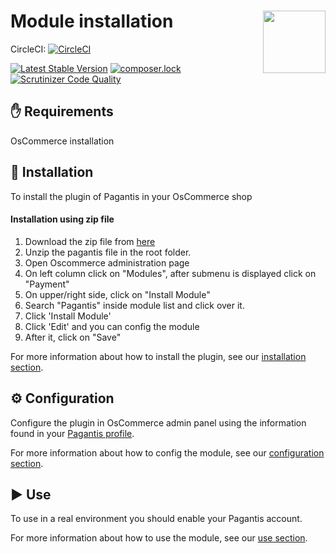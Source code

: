 # Module installation <img src="https://pagantis.com/img/icons/logo.svg" width="100" align="right">

CircleCI: [![CircleCI](https://circleci.com/gh/pagantis/oscommerce/tree/master.svg?style=svg)](https://circleci.com/gh/pagantis/oscommerce/tree/master)

[![Latest Stable Version](https://poser.pugx.org/pagantis/oscommerce/v/stable)](https://packagist.org/packages/pagantis/oscommerce)
[![composer.lock](https://poser.pugx.org/pagantis/oscommerce/composerlock)](https://packagist.org/packages/pagantis/oscommerce)
[![Scrutinizer Code Quality](https://scrutinizer-ci.com/g/pagantis/oscommerce/badges/quality-score.png?b=master)](https://scrutinizer-ci.com/g/pagantis/oscommerce/?branch=master)

## :hand: Requirements
OsCommerce installation

## :floppy_disk: Installation
To install the plugin of Pagantis in your OsCommerce shop

#### Installation using zip file
1. Download the zip file from [here](https://github.com/pagantis/oscommerce/releases/latest)
2. Unzip the pagantis file in the root folder.
3. Open Oscommerce administration page
4. On left column click on "Modules", after submenu is displayed click on "Payment" 
5. On upper/right side, click on "Install Module" 
6. Search "Pagantis" inside module list and click over it.
7. Click 'Install Module'
8. Click 'Edit' and you can config the module
9. After it, click on "Save"

For more information about how to install the plugin, see our [installation section](/Documentation/installation.md).

## :gear: Configuration
Configure the plugin in OsCommerce admin panel using the information found in your [Pagantis profile](https://bo.pagamastarde.com/shop). 

For more information about how to config the module, see our [configuration section](/Documentation/configuration.md).

## :arrow_forward: Use
To use in a real environment you should enable your Pagantis account.

For more information about how to use the module, see our [use section](/Documentation/use.md).